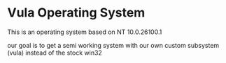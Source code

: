 # Vula Operating System

This is an operating system based on NT 10.0.26100.1

our goal is to get a semi working system with our own custom subsystem (vula) instead of the stock win32
